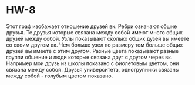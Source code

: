 # HW-8
Этот граф изобажает отношение друзей вк. Ребри означают обшие друзья. Те друзья которые связана между собой имеют много общих друзей между собой. Узлы показывают сколько общих дузей вы имеете со своим другом вк. Чем больше узел по размеру тем больше общих друзей вы имеете с этим другом. Разные цвета показывают разные группи обшение и люди которые связана друг с другом через вк. Например мои друзь из школы показано с фиолетовым цветом, они связана между собой. Друзья университета, одногрупники связаны между собой - голубым цветом показано.
